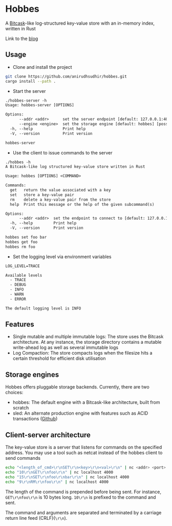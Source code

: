# Hobbes

A [Bitcask](https://github.com/basho/bitcask/blob/develop/doc/bitcask-intro.pdf)-like
log-structured key-value store with an in-memory index, written in Rust

Link to the [blog](https://sudhir.live/posts/hobbes-log/)

## Usage

- Clone and install the project

```sh
git clone https://github.com/anirudhsudhir/hobbes.git
cargo install --path .
```

- Start the server

```txt
./hobbes-server -h
Usage: hobbes-server [OPTIONS]

Options:
      --addr <addr>      set the server endpoint [default: 127.0.0.1:4000]
      --engine <engine>  set the storage engine [default: hobbes] [possible values: hobbes, sled]
  -h, --help             Print help
  -V, --version          Print version

hobbes-server
```

- Use the client to issue commands to the server

```txt
./hobbes -h
A Bitcask-like log structured key-value store written in Rust

Usage: hobbes [OPTIONS] <COMMAND>

Commands:
  get   return the value associated with a key
  set   store a key-value pair
  rm    delete a key-value pair from the store
  help  Print this message or the help of the given subcommand(s)

Options:
      --addr <addr>  set the endpoint to connect to [default: 127.0.0.1:4000]
  -h, --help         Print help
  -V, --version      Print version

hobbes set foo bar
hobbes get foo
hobbes rm foo
```

- Set the logging level via environment variables

```txt
LOG_LEVEL=TRACE

Available levels
  - TRACE
  - DEBUG
  - INFO
  - WARN
  - ERROR

The default logging level is INFO
```

## Features

- Single mutable and multiple immutable logs: The store uses the Bitcask architecture. At any instance, the storage directory contains a mutable write-ahead log as well as several immutable logs
- Log Compaction: The store compacts logs when the filesize hits a certain threshold for efficient disk utilisation

## Storage engines

Hobbes offers pluggable storage backends. Currently, there are two choices:

- hobbes: The default engine with a Bitcask-like architecture, built from scratch
- sled: An alternate production engine with features such as ACID transactions ([Github](https://github.com/spacejam/sled))

## Client-server architecture

The key-value store is a server that listens for commands on the specified address. You may use a tool such as netcat instead of the hobbes client to send commands

```sh
echo "<length_of_cmd>\r\nSET\r\n<key>\r\n<val>\r\n" | nc <addr> <port>
echo "10\r\nGET\r\nfoo\r\n" | nc localhost 4000
echo "15\r\nSET\r\nfoo\r\nbar\r\n" | nc localhost 4000
echo "9\r\nRM\r\nfoo\r\n" | nc localhost 4000
```

The length of the command is prepended before being sent. For instance, `GET\r\nfoo\r\n` is 10 bytes long. `10\r\n` is prefixed to the command and sent.

The command and arguments are separated and terminated by a carriage return line feed (CRLF)(`\r\n`).
